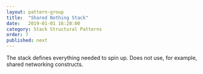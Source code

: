 ```yaml
---
layout: pattern-group
title:  "Shared Nothing Stack"
date:   2019-01-01 16:20:00
category: Stack Structural Patterns
order: 7
published: next
---
```


The stack defines everything needed to spin up. Does not use, for example, shared networking constructs.
